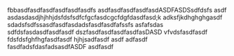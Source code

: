 fbbasdfasdfasdfasdfasdfasdfs
asdfasdfasdfasdfasdASDFASDSsdfdsfs
asdf asdasdasdjhjhhjdsfdsfsdfcfgcfasdcgcfdgfdasdfasd;k adksfjkdhghghgasdf
sdadsfsdfssasdfasdfasdadsfasdfasdfafssfs
asfafsdas
sdfdsfasdasdfasdfasdf
dszfasdfasdfasdfasdfasDASD
vfvdsfasdfasdf
fdsfdsfghfhgfasdfasdf
hjhjsadfasdf
asdf
adfasdf
fasdfadsfdasfadsasdfASDF
asdfasdf
